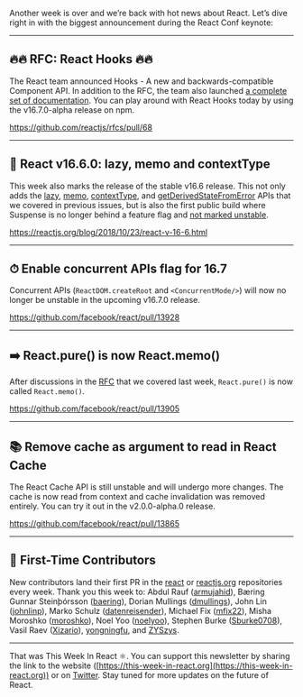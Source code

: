 Another week is over and we’re back with hot news about React. Let’s dive right in with the biggest announcement during the React Conf keynote:

---

## 🔥🔥️ RFC: React Hooks 🔥🔥

The React team announced Hooks - A new and backwards-compatible Component API. In addition to the RFC, the team also launched [a complete set of documentation](https://reactjs.org/docs/hooks-intro.html). You can play around with React Hooks today by using the v16.7.0-alpha release on npm.

https://github.com/reactjs/rfcs/pull/68

---

## 🎉 React v16.6.0: lazy, memo and contextType

This week also marks the release of the stable v16.6 release. This not only adds the [lazy](https://github.com/reactjs/reactjs.org/pull/1284), [memo](https://github.com/reactjs/reactjs.org/pull/1282), [contextType](https://github.com/reactjs/reactjs.org/pull/1283), and [getDerivedStateFromError](https://github.com/reactjs/reactjs.org/pull/1223) APIs that we covered in previous issues, but is also the first public build where Suspense is no longer behind a feature flag and [not marked unstable](https://github.com/facebook/react/pull/13922).

https://reactjs.org/blog/2018/10/23/react-v-16-6.html

---

## ⏱ Enable concurrent APIs flag for 16.7

Concurrent APIs (`ReactDOM.createRoot` and `<ConcurrentMode/>`) will now no longer be unstable in the upcoming v16.7.0 release.

https://github.com/facebook/react/pull/13928

---

## ➡️ React.pure() is now React.memo()

After discussions in the [RFC](https://github.com/reactjs/rfcs/pull/63) that we covered last week, `React.pure()` is now called `React.memo()`.

https://github.com/facebook/react/pull/13905

---

## 📚 Remove cache as argument to read in React Cache

The React Cache API is still unstable and will undergo more changes. The cache is now read from context and cache invalidation was removed entirely. You can try it out in the v2.0.0-alpha.0 release.

https://github.com/facebook/react/pull/13865

---

## 👏 First-Time Contributors

New contributors land their first PR in the [react](https://github.com/facebook/react) or [reactjs.org](https://github.com/reactjs/reactjs.org) repositories every week. Thank you this week to: Abdul Rauf ([armujahid](https://github.com/armujahid)), Bæring Gunnar Steinþórsson ([baering](https://github.com/baering)), Dorian Mullings ([dmullings](https://github.com/dmullings)), John Lin ([johnlinp](https://github.com/johnlinp)), Marko Schulz ([datenreisender](https://github.com/datenreisender)), Michael Fix ([mfix22](https://github.com/mfix22)), Misha Moroshko ([moroshko](https://github.com/moroshko)), Noel Yoo ([noelyoo](https://github.com/noelyoo)), Stephen Burke ([Sburke0708](https://github.com/Sburke0708)), Vasil Raev ([Xizario](https://github.com/Xizario)), [yongningfu](https://github.com/yongningfu), and [ZYSzys](https://github.com/ZYSzys).

---

That was This Week In React ⚛️. You can support this newsletter by sharing the link to the website ([https://this-week-in-react.org](https://this-week-in-react.org)) or on [Twitter](https://twitter.com/PhilippSpiess). Stay tuned for more updates on the future of React.
